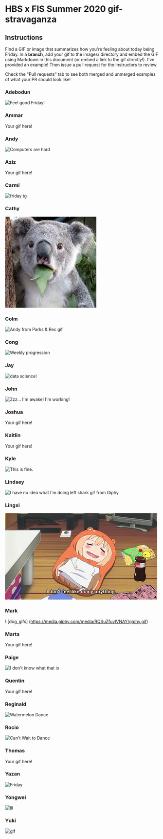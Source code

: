 # HBS x FIS Summer 2020 gif-stravaganza

## Instructions
Find a GIF or image that summarizes how you're feeling about today being Friday. In a **branch**, add your gif to the images/ directory and embed the GIF using Markdown in this document (or embed a link to the gif directly!). I've provided an example! Then issue a pull request for the instructors to review.

Check the "Pull requests" tab to see both merged and unmerged examples of what your PR should look like!

### Adebodun
![Feel good Friday!](https://media.tenor.com/images/7fd0b0a6c6a9d87ab96735c918eb1e8a/tenor.gif)
### Ammar
Your gif here!
### Andy
![Computers are hard](images/andy.gif)
### Aziz
Your gif here!
### Carmi
![friday tg](https://media.giphy.com/media/NeKB8ZR67TuV2/giphy.gif)
### Cathy
![friday image](images/Cathy.jpg)
### Colm

![Andy from Parks & Rec gif](https://media.giphy.com/media/90F8aUepslB84/giphy.gif)

### Cong
![Weekly progression](images/giphy.gif)
### Jay

![data science!](https://storage.googleapis.com/proudcity/elglor/uploads/2019/01/giphy1-1.gif)

### John
![Zzz... I'm awake! I'm working!](images/jrsyguo.gif)
### Joshua
Your gif here!
### Kaitlin
Your gif here!
### Kyle
![This is fine.](https://media.giphy.com/media/A7eRyKtVD3HEI/giphy.gif)
### Lindsey

![I have no idea what I'm doing left shark gif from Giphy](https://media.giphy.com/media/lXiRG1vwLewnehlxS/giphy.gif)

### Lingxi
![Don't feel like doing anything](images/lingxi.gif)
### Mark
!.[dog_gifs] (https://media.giphy.com/media/RQSuZfuylVNAY/giphy.gif)
### Marta
Your gif here!
### Paige
![I don't know what that is](https://media.giphy.com/media/3o6ZtdmjXxchXJqxHO/giphy.gif)
### Quentin
Your gif here!
### Reginald
![Watermelon Dance](https://i.pinimg.com/originals/a6/a8/83/a6a8838f88e7af29e1a5e451cb3564a5.gif)
### Rocio

![Can't Wait to Dance](images/rocio.gif)

### Thomas
Your gif here!
### Yazan
![Friday](images/yazan.gif)
### Yongwei
![iii](https://i.pinimg.com/474x/84/9b/63/849b636ec25a4f8badbf66acfff2d0c7--photoshop-pics-mr-bean.jpg)
### Yuki
![gif](https://media.giphy.com/media/yxP4xfvgpR9jAgGrWV/giphy.gif)
